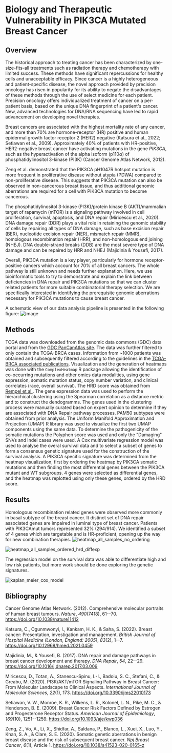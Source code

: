 # Biology and Therapeutic Vulnerability in PIK3CA Mutated Breast Cancer

## Overview

The historical approach to treating cancer has been characterized by
one-size-fits-all treatments such as radiation therapy and chemotherapy
with limited success. These methods have significant repercussions for
healthy cells and unacceptable efficacy. Since cancer is a highly
heterogeneous and patient-specific disease, the novel approach provided
by precision oncology has risen in popularity for its ability to negate
the disadvantages of these methods through the use of select medicine
for each patient. Precision oncology offers individualized treatment of
cancer on a per-patient basis, based on the unique DNA fingerprint of a
patient\'s cancer. New, advanced technologies for DNA/RNA sequencing
have led to rapid advancement on developing novel therapies.

Breast cancers are associated with the highest mortality rate of any
cancer, and more than 70% are hormone-receptor (HR) positive and human
epidermal growth factor receptor 2 (HER2) negative (Katsura et al.,
2022; Setiawan et al., 2009). Approximately 40% of patients with
HR-positive, HER2-negative breast cancer have activating mutations in
the gene *PIK3CA*, such as the hyperactivation of the alpha isoform
(p110$\alpha$) of phosphatidylinositol 3-kinase (PI3K) (Cancer Genome
Atlas Network, 2012).

Zeng et al. demonstrated that the PIK3CA pH1047R hotspot mutation is
more frequent in proliferative disease without atypia (PDWA) compared to
non-proliferative disease. This suggests that PIK3CA mutation can also
be observed in non-cancerous breast tissue, and thus additional genomic
aberrations are required for a cell with PIK3CA mutation to become
cancerous.

The phosphatidylinositol 3-kinase (PI3K)/protein kinase B
(AKT)/mammalian target of rapamycin (mTOR) is a signaling pathway
involved in cell proliferation, survival, apoptosis, and DNA repair
(Miricescu et al., 2020). DNA damage repair (DDR) plays a vital role in
retaining the genomic stability of cells by repairing all types of DNA
damage, such as base excision repair (BER), nucleotide excision repair
(NER), mismatch repair (MMR), homologous recombination repair (HRR), and
non-homologous end joining (NHEJ). DNA double-strand breaks (DDB) are
the most severe type of DNA damage and can be repaired by HRR and NHEJ
(Majidinia & Yousefi, 2017).

Overall, PIK3CA mutation is a key player, particularly for hormone
receptor-positive cancers which account for 70% of all breast cancers.
The whole pathway is still unknown and needs further explanation. Here,
we use bioinformatic tools to try to demonstrate and explain the link
between deficiencies in DNA repair and PIK3CA mutations so that we can
cluster related patients for more suitable combinatorial therapy
selection. We are specifically interested in identifying the
prerequisite genomic aberrations necessary for PIK3CA mutations to cause
breast cancer.

A schematic view of our data analysis pipeline is presented in the following figure:
![image](uploads/21ab46b8a342cf0c702feae153a630b8/image.png)

## Methods

TCGA data was downloaded from the genomic data commons (GDC) data
portal and from the [GDC PanCanAtlas site](https://gdc.cancer.gov/about-data/publications/pancanatlas). The data was further filtered to only contain the TCGA-BRCA cases. Information from \~1000 patients was obtained and subsequently
filtered according to the guidelines in the [TCGA-BRCA associated publications](https://www.nature.com/articles/nature11412). Visualization and the generation of heatmaps was done with the `ComplexHeatmap` R package allowing the identification of co-occurring
mutations and other omics data modalities, using gene expression, somatic mutation status, copy number variation, and clinical correlates (race, overall survival).
The HRD score was obtained from [Rempel et al.](https://www.nature.com/articles/s41698-022-00276-6). The gene expression data was used to perform the hierarchical clustering using the Spearman correlation as a distance metric and to construct the dendogramms. The genes used in the clustering process were manually curated based on expert opinion to determine if they are associated with DNA Repair pathway processes.
PAM50 subtypes were obtained from prior analysis.
The Uniform Manifold Approximation and Projection (UMAP) R library was used to visualize the first two UMAP components using the same data.
To determine the pathogenicity of the somatic mutations the Polyphen score was used and only the "Damaging" SNVs and Indel cases were used.
A Cox multivariate regression model was used to analyse the overal survival data and to select a subset of genes to form a consensus genetic signature used for the construction of the survival analysis.
A PIK3CA specific signature was determined from the heatmap visualization, first by ordering the heatmap by PIK3CA somatic mutations and then finding the most differential genes between the PIK3CA mutant and WT subgroups. 4 genes were selected as differential genes, and the heatmap was replotted using only these genes, ordered by the HRD score.

## Results

Homologous recombination related genes were observed more commonly in basal subtype of the breast cancer. It distinct set of DNA repair associated genes are impaired in luminal type of breast cancer. Patients with PIK3CAmut tumors represented 32% (294/914). We identified a subset of 4 genes which are targetable and is HR-proficient, opening up the way for new combination therapies.
![heatmap_all_samples_no_ordering](uploads/a99c19237045f1259b2684fe9cb11f6e/heatmap_all_samples_no_ordering.png)

![heatmap_all_samples_ordered_hrd_diffexp](uploads/9e3c77ba6aa62fc9d50443aed817a42f/heatmap_all_samples_ordered_hrd_diffexp.png)

The regression model on the survival data was able to differentiate high and low risk patients, but more work should be done exploring the genetic signatures.

![kaplan_meier_cox_model](uploads/6c0bdcfd1e2a59aa23f3ccf1ff9e3be2/kaplan_meier_cox_model.png)

## Bibliography

Cancer Genome Atlas Network. (2012). Comprehensive molecular portraits
of human breast tumours. *Nature*, *490*(7418), 61--70.
[<https://doi.org/10.1038/nature11412>](https://doi.org/10.1038/nature11412)

Katsura, C., Ogunmwonyi, I., Kankam, H. K., & Saha, S. (2022). Breast
cancer: Presentation, investigation and management. *British Journal of
Hospital Medicine (London, England: 2005)*, *83*(2), 1--7.
[<https://doi.org/10.12968/hmed.2021.0459>](https://doi.org/10.12968/hmed.2021.0459)

Majidinia, M., & Yousefi, B. (2017). DNA repair and damage pathways in
breast cancer development and therapy. *DNA Repair*, *54*, 22--29.
[<https://doi.org/10.1016/j.dnarep.2017.03.009>](https://doi.org/10.1016/j.dnarep.2017.03.009)

Miricescu, D., Totan, A., Stanescu-Spinu, I.-I., Badoiu, S. C., Stefani,
C., & Greabu, M. (2020). PI3K/AKT/mTOR Signaling Pathway in Breast
Cancer: From Molecular Landscape to Clinical Aspects. *International
Journal of Molecular Sciences*, *22*(1), 173.
[<https://doi.org/10.3390/ijms22010173>](https://doi.org/10.3390/ijms22010173)

Setiawan, V. W., Monroe, K. R., Wilkens, L. R., Kolonel, L. N., Pike, M.
C., & Henderson, B. E. (2009). Breast Cancer Risk Factors Defined by
Estrogen and Progesterone Receptor Status. *American Journal of
Epidemiology*, *169*(10), 1251--1259.
[<https://doi.org/10.1093/aje/kwp036>](https://doi.org/10.1093/aje/kwp036)

Zeng, Z., Vo, A., Li, X., Shidfar, A., Saldana, P., Blanco, L., Xuei,
X., Luo, Y., Khan, S. A., & Clare, S. E. (2020). Somatic genetic
aberrations in benign breast disease and the risk of subsequent breast
cancer. *Npj Breast Cancer*, *6*(1), Article 1.
[<https://doi.org/10.1038/s41523-020-0165-z>](https://doi.org/10.1038/s41523-020-0165-z)
